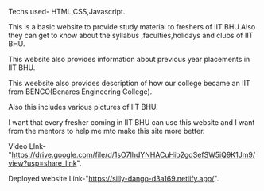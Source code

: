 Techs used- HTML,CSS,Javascript.

This is a basic website to provide study material to freshers of IIT BHU.Also they can get to know about the syllabus ,faculties,holidays and clubs of IIT BHU.

This website also provides information about previous year placements in IIT BHU.

This weebsite also provides description of how our college became an IIT from BENCO(Benares Engineering College).

Also this includes various pictures of IIT BHU.

I want that every fresher coming in IIT BHU can use this website and I want from the mentors to help me mto make this site more better.

Video LInk-"https://drive.google.com/file/d/1sO7lhdYNHACuHib2gdSefSW5iQ9K1Jm9/view?usp=share_link".

Deployed website Link-"https://silly-dango-d3a169.netlify.app/".
